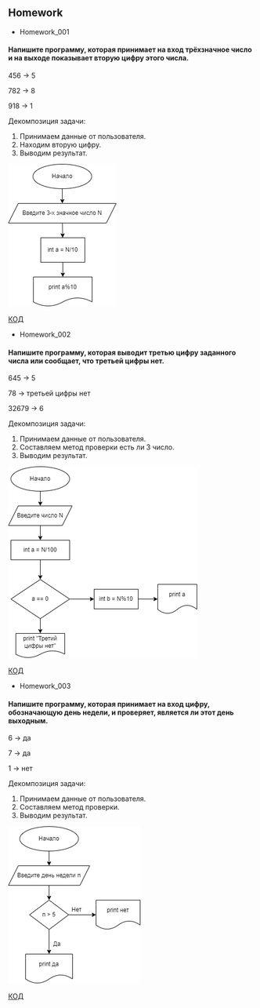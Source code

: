 ## Homework
- Homework_001
#### Напишите программу, которая принимает на вход трёхзначное число и на выходе показывает вторую цифру этого числа.

456 -> 5

782 -> 8

918 -> 1

Декомпозиция задачи:

1. Принимаем данные от пользователя.
2. Находим вторую цифру.
3. Выводим результат. 

![Блок-схема](Homework_001/diagram.drawio.png)

[КОД](Homework_001/program.cs)

- Homework_002

####  Напишите программу, которая выводит третью цифру заданного числа или сообщает, что третьей цифры нет.

645 -> 5

78 -> третьей цифры нет

32679 -> 6

Декомпозиция задачи:

1. Принимаем данные от пользователя.
2. Составляем метод проверки есть ли 3 число.
3. Выводим результат. 

![Блок-схема](Homework_002/diagram.drawio.png)

[КОД](Homework_002/program.cs)

- Homework_003

#### Напишите программу, которая принимает на вход цифру, обозначающую день недели, и проверяет, является ли этот день выходным.

6 -> да

7 -> да

1 -> нет

Декомпозиция задачи:

1. Принимаем данные от пользователя.
2. Составляем метод проверки.
3. Выводим результат. 

![Блок-схема](Homework_003/diagram.drawio.png)

[КОД](Homework_003/program.cs)